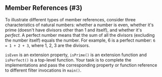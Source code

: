 ## Member References (#3)

To illustrate different types of member references, consider three
characteristics of natural numbers: whether a number is even, whether it's
prime (doesn't have divisors other than 1 and itself), and whether it's
*perfect*. A perfect number means that the sum of all the divisors (excluding
the number itself) equals the number. For example, 6 is a perfect number: `6 =
1 + 2 + 3`, where 1, 2, 3 are the divisors.

`isEven` is an extension property, `isPrime()` is an extension function and
`isPerfect()` is a top-level function. Your task is to complete the
implementations and pass the corresponding property or function reference to
different filter invocations in `main()`.
